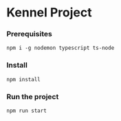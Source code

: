 # Kennel Project

### Prerequisites
`npm i -g nodemon typescript ts-node`

### Install
`npm install`

### Run the project
`npm run start`